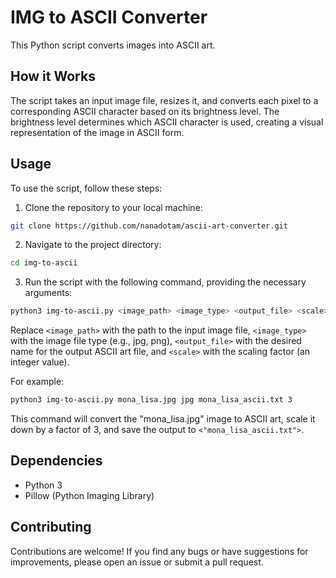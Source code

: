 # IMG to ASCII Converter

This Python script converts images into ASCII art.

## How it Works

The script takes an input image file, resizes it, and converts each pixel to a corresponding ASCII character based on its brightness level. The brightness level determines which ASCII character is used, creating a visual representation of the image in ASCII form.

## Usage

To use the script, follow these steps:

1. Clone the repository to your local machine:
```bash
git clone https://github.com/nanadotam/ascii-art-converter.git
```
2. Navigate to the project directory:
```bash
cd img-to-ascii
```

3. Run the script with the following command, providing the necessary arguments:
```bash
python3 img-to-ascii.py <image_path> <image_type> <output_file> <scale>
```
Replace `<image_path>` with the path to the input image file, `<image_type>` with the image file type (e.g., jpg, png), `<output_file>` with the desired name for the output ASCII art file, and `<scale>` with the scaling factor (an integer value).

For example:
```bash
python3 img-to-ascii.py mona_lisa.jpg jpg mona_lisa_ascii.txt 3
```

This command will convert the "mona_lisa.jpg" image to ASCII art, scale it down by a factor of 3, and save the output to `<"mona_lisa_ascii.txt">`.

## Dependencies

- Python 3
- Pillow (Python Imaging Library)

## Contributing

Contributions are welcome! If you find any bugs or have suggestions for improvements, please open an issue or submit a pull request.


